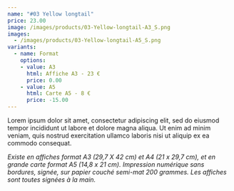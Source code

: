 ```yaml
---
name: "#03 Yellow longtail"
price: 23.00
image: /images/products/03-Yellow-longtail-A3_S.png
images:
  - /images/products/03-Yellow-longtail-A5_S.png
variants:
  - name: Format
    options:
    - value: A3
      html: Affiche A3 - 23 €
      price: 0.00
    - value: A5
      html: Carte A5 - 8 €
      price: -15.00
---
```

Lorem ipsum dolor sit amet, consectetur adipiscing elit, sed do eiusmod tempor incididunt ut labore et dolore magna aliqua. Ut enim ad minim veniam, quis nostrud exercitation ullamco laboris nisi ut aliquip ex ea commodo consequat.

_Existe en affiches format A3 (29,7 X 42 cm) et A4 (21 x 29,7 cm), et en grande carte format A5 (14,8 x 21 cm). Impression numérique sans bordures, signée, sur papier couché semi-mat 200 grammes. Les affiches sont toutes signées à la main._
